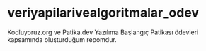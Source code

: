 # veriyapilarivealgoritmalar_odev
Kodluyoruz.org ve Patika.dev Yazılıma Başlangıç Patikası ödevleri kapsamında oluşturduğum repomdur.
